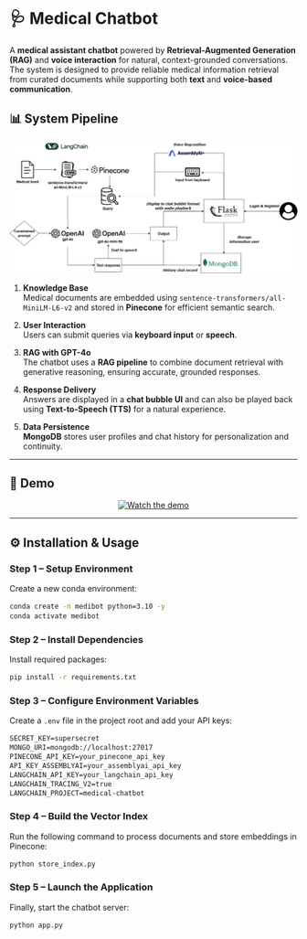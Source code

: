 



# 🩺 Medical Chatbot  

A **medical assistant chatbot** powered by **Retrieval-Augmented Generation (RAG)** and **voice interaction** for natural, context-grounded conversations.  
The system is designed to provide reliable medical information retrieval from curated documents while supporting both **text** and **voice-based communication**.  


## 📊 System Pipeline  

![Pipeline Overview](static/images/pipeline.png)

1. **Knowledge Base**  
   Medical documents are embedded using `sentence-transformers/all-MiniLM-L6-v2` and stored in **Pinecone** for efficient semantic search.  

2. **User Interaction**  
   Users can submit queries via **keyboard input** or **speech**.  

3. **RAG with GPT-4o**  
   The chatbot uses a **RAG pipeline** to combine document retrieval with generative reasoning, ensuring accurate, grounded responses.  

4. **Response Delivery**  
   Answers are displayed in a **chat bubble UI** and can also be played back using **Text-to-Speech (TTS)** for a natural experience.  

5. **Data Persistence**  
   **MongoDB** stores user profiles and chat history for personalization and continuity.  

---

## 🎥 Demo  
<p align="center">
  <a href="https://youtu.be/dyRZdyNx1p0">
    <img src="https://img.youtube.com/vi/dyRZdyNx1p0/0.jpg" alt="Watch the demo">
  </a>
</p>


---

## ⚙️ Installation & Usage  

### Step 1 – Setup Environment  
Create a new conda environment:  

```bash
conda create -n medibot python=3.10 -y
conda activate medibot
````

### Step 2 – Install Dependencies

Install required packages:

```bash
pip install -r requirements.txt
```

### Step 3 – Configure Environment Variables

Create a `.env` file in the project root and add your API keys:

```env
SECRET_KEY=supersecret
MONGO_URI=mongodb://localhost:27017
PINECONE_API_KEY=your_pinecone_api_key
API_KEY_ASSEMBLYAI=your_assemblyai_api_key
LANGCHAIN_API_KEY=your_langchain_api_key
LANGCHAIN_TRACING_V2=true
LANGCHAIN_PROJECT=medical-chatbot
```

### Step 4 – Build the Vector Index

Run the following command to process documents and store embeddings in Pinecone:

```bash
python store_index.py
```

### Step 5 – Launch the Application

Finally, start the chatbot server:

```bash
python app.py
```


